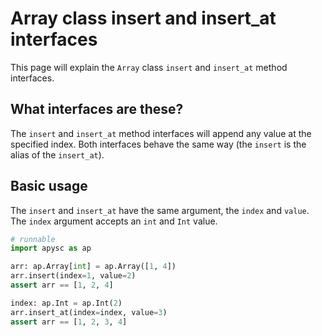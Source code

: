 # Array class insert and insert_at interfaces

This page will explain the `Array` class `insert` and `insert_at` method interfaces.

## What interfaces are these?

The `insert` and `insert_at` method interfaces will append any value at the specified index. Both interfaces behave the same way (the `insert` is the alias of the `insert_at`).

## Basic usage

The `insert` and `insert_at` have the same argument, the `index` and `value`. The `index` argument accepts an `int` and `Int` value.

```py
# runnable
import apysc as ap

arr: ap.Array[int] = ap.Array([1, 4])
arr.insert(index=1, value=2)
assert arr == [1, 2, 4]

index: ap.Int = ap.Int(2)
arr.insert_at(index=index, value=3)
assert arr == [1, 2, 3, 4]
```
